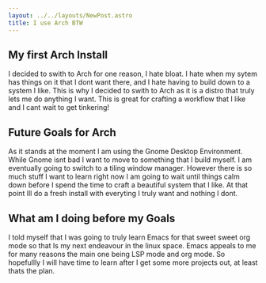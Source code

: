 ```yaml
---
layout: ../../layouts/NewPost.astro
title: I use Arch BTW
---
```

## My first Arch Install
I decided to swith to Arch for one reason, I hate bloat. I hate when my sytem has things on it that I dont want there, and I hate having to build down to a system I like. This is why I decided to swith to Arch as it is a distro that truly lets me do anything I want. This is great for crafting a workflow that I like and I cant wait to get tinkering!
## Future Goals for Arch
As it stands at the moment I am using the Gnome Desktop Environment. While Gnome isnt bad I want to move to something that I build myself. I am eventually going to switch to a tiling window manager. However there is so much stuff I want to learn right now I am going to wait until things calm down before I spend the time to craft a beautiful system that I like. At that point Ill do a fresh install with everyting I truly want and nothing I dont.
## What am I doing before my Goals
I told myself that I was going to truly learn Emacs for that sweet sweet org mode so that Is my next endeavour in the linux space. Emacs appeals to me for many reasons the main one being LSP mode and org mode. So hopefullly I will have time to learn after I get some more projects out, at least thats the plan.